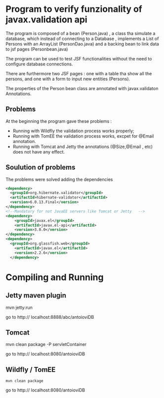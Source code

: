 # Program to verify funzionality of javax.validation api

The program is composed of a bean (Person.java) , a class tha simulate a database,
which instead of connecting to a Database , implements a List of Persons with an
ArrayList (PersonDao.java) and a backing bean to link data to jsf pages (Personbean.java)

The  program can be used to test JSF functionalities without the need to
configure database connections.

There are furthermore two JSF pages : one with a table tha show all the persons,
and one with a form to input new entities (Persons).

The properties of the  Person bean class are annotated with javax.validaton Annotations.

## Problems
At the beginning the program gave these problems :

* Running with Wildfly  the validation process works properly;
* Running with TomEE the validation process works,  excpet for @Email annotation.
* Running with Tomcat and Jetty the annotations (@Size,@Email , etc) does not have any effect.


## Soulution of problems
The problems were solved adding the dependencies

```XML
<dependency>
  <groupId>org.hibernate.validator</groupId>
  <artifactId>hibernate-validator</artifactId>
  <version>6.0.13.Final</version>
</dependency>
<!--Mandatory for not JavaEE servers like Tomcat or Jetty   -->
<dependency>
    <groupId>javax.el</groupId>
    <artifactId>javax.el-api</artifactId>
    <version>3.0.0</version>
</dependency>
<dependency>
  <groupId>org.glassfish.web</groupId>
    <artifactId>javax.el</artifactId>
    <version>2.2.6</version>
  </dependency>

```


# Compiling and Running

## Jetty maven plugin

  mvn jetty:run

go to http:// localhost:8888/abc/antoioviDB

## Tomcat

  mvn clean package -P servletContainer

go to http:// localhost:8080/antoioviDB

## Wildfly / TomEE

    mvn clean package

go to http:// localhost:8080/antoioviDB
